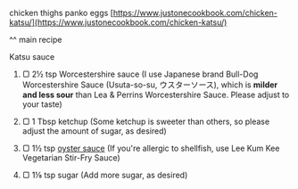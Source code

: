 chicken thighs
panko
eggs
[https://www.justonecookbook.com/chicken-katsu/](https://www.justonecookbook.com/chicken-katsu/)

^^ main recipe

  

Katsu sauce

1.  ▢ 2½ tsp Worcestershire sauce (I use Japanese brand Bull-Dog Worcestershire Sauce (Usuta-so-su, ウスターソース), which is **milder and less sour** than Lea & Perrins Worcestershire Sauce. Please adjust to your taste)
    
2.  ▢ 1 Tbsp ketchup (Some ketchup is sweeter than others, so please adjust the amount of sugar, as desired)
    
3.  ▢ 1½ tsp [oyster sauce](https://www.justonecookbook.com/oyster-sauce/) (If you're allergic to shellfish, use Lee Kum Kee Vegetarian Stir-Fry Sauce)
    
4.  ▢ 1⅛ tsp sugar (Add more sugar, as desired)
